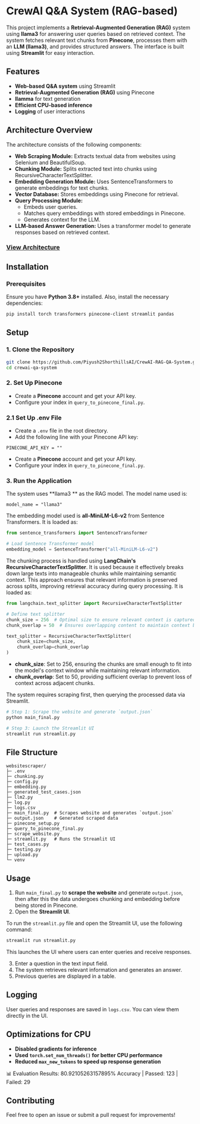 # CrewAI Q&A System (RAG-based)

This project implements a **Retrieval-Augmented Generation (RAG)** system using **llama3** for answering user queries based on retrieved context. The system fetches relevant text chunks from **Pinecone**, processes them with an **LLM (llama3)**, and provides structured answers. The interface is built using **Streamlit** for easy interaction.

## Features

- **Web-based Q&A system** using Streamlit
- **Retrieval-Augmented Generation (RAG)** using Pinecone
- **llamma** for text generation
- **Efficient CPU-based inference**
- **Logging** of user interactions

## Architecture Overview

The architecture consists of the following components:

- **Web Scraping Module:** Extracts textual data from websites using Selenium and BeautifulSoup.
- **Chunking Module:** Splits extracted text into chunks using RecursiveCharacterTextSplitter.
- **Embedding Generation Module:** Uses SentenceTransformers to generate embeddings for text chunks.
- **Vector Database:** Stores embeddings using Pinecone for retrieval.
- **Query Processing Module:**
    - Embeds user queries.
    - Matches query embeddings with stored embeddings in Pinecone.
    - Generates context for the LLM.
- **LLM-based Answer Generation:** Uses a transformer model to generate responses based on retrieved context.

### [View Architecture](https://drive.google.com/file/d/1C4y46qnUudbCHrfRpXOzga61xkrnRm1V/view?usp=sharing)

## Installation

### Prerequisites

Ensure you have **Python 3.8+** installed. Also, install the necessary dependencies:

```bash
pip install torch transformers pinecone-client streamlit pandas
```

## Setup

### 1. Clone the Repository

```bash
git clone https://github.com/Piyush2ShorthillsAI/CrewAI-RAG-QA-System.git
cd crewai-qa-system
```

### 2. Set Up Pinecone

- Create a **Pinecone** account and get your API key.
- Configure your index in `query_to_pinecone_final.py`.

### 2.1 Set Up .env File

- Create a `.env` file in the root directory.
- Add the following line with your Pinecone API key:

```
PINECONE_API_KEY = ""
```

- Create a **Pinecone** account and get your API key.
- Configure your index in `query_to_pinecone_final.py`.

### 3. Run the Application

The system uses **llama3 ** as the RAG model. The model name used is:

```
model_name = "llama3"
```

The embedding model used is **all-MiniLM-L6-v2** from Sentence Transformers. It is loaded as:

```python
from sentence_transformers import SentenceTransformer

# Load Sentence Transformer model
embedding_model = SentenceTransformer("all-MiniLM-L6-v2")
```

The chunking process is handled using **LangChain's RecursiveCharacterTextSplitter**. It is used because it effectively breaks down large texts into manageable chunks while maintaining semantic context. This approach ensures that relevant information is preserved across splits, improving retrieval accuracy during query processing. It is loaded as:

```python
from langchain.text_splitter import RecursiveCharacterTextSplitter

# Define text splitter
chunk_size = 256  # Optimal size to ensure relevant context is captured without exceeding token limits
chunk_overlap = 50  # Ensures overlapping content to maintain context between chunks

text_splitter = RecursiveCharacterTextSplitter(
    chunk_size=chunk_size,
    chunk_overlap=chunk_overlap
)
```

- **chunk\_size**: Set to 256, ensuring the chunks are small enough to fit into the model's context window while maintaining relevant information.
- **chunk\_overlap**: Set to 50, providing sufficient overlap to prevent loss of context across adjacent chunks.

The system requires scraping first, then querying the processed data via Streamlit.

```bash
# Step 1: Scrape the website and generate `output.json`
python main_final.py

# Step 3: Launch the Streamlit UI
streamlit run streamlit.py
```

## File Structure

```
websitescraper/
├─ .env
├─ chunking.py
├─ config.py
├─ embedding.py
├─ generated_test_cases.json
├─ llm2.py
├─ log.py
├─ logs.csv
├─ main_final.py  # Scrapes website and generates `output.json`
├─ output.json    # Generated scraped data
├─ pinecone_setup.py
├─ query_to_pinecone_final.py
├─ scrape_website.py
├─ streamlit.py   # Runs the Streamlit UI
├─ test_cases.py
├─ testing.py
├─ upload.py
└─ venv
```

## Usage

1. Run `main_final.py` to **scrape the website** and generate `output.json`, then after this the data undergoes chunking and embedding before being stored in Pinecone.
2. Open the **Streamlit UI**.

To run the `streamlit.py` file and open the Streamlit UI, use the following command:

```bash
streamlit run streamlit.py
```

This launches the UI where users can enter queries and receive responses.

3. Enter a question in the text input field.
4. The system retrieves relevant information and generates an answer.
5. Previous queries are displayed in a table.

## Logging

User queries and responses are saved in `logs.csv`. You can view them directly in the UI.

## Optimizations for CPU

- **Disabled gradients for inference**
- **Used ********`torch.set_num_threads()`******** for better CPU performance**
- **Reduced ********`max_new_tokens`******** to speed up response generation**

📊 Evaluation Results: 80.92105263157895% Accuracy | Passed: 123 | Failed: 29  


## Contributing

Feel free to open an issue or submit a pull request for improvements!



